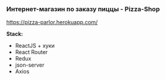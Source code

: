 ### Интернет-магазин по заказу пиццы - Pizza-Shop

https://pizza-parlor.herokuapp.com/

**Stack:**

- ReactJS + хуки
- React Router
- Redux
- json-server
- Axios
